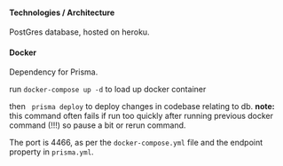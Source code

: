 #### Technologies / Architecture
PostGres database, hosted on heroku.  

#### Docker
Dependency for Prisma.  

run `docker-compose up -d` to load up docker container

then ` prisma deploy` to deploy changes in codebase relating to db.  __note:__ this command often fails if run too quickly after running previous docker command (!!!) so pause a bit or rerun command.
 
The port is 4466, as per the `docker-compose.yml` file and the endpoint property in `prisma.yml`.